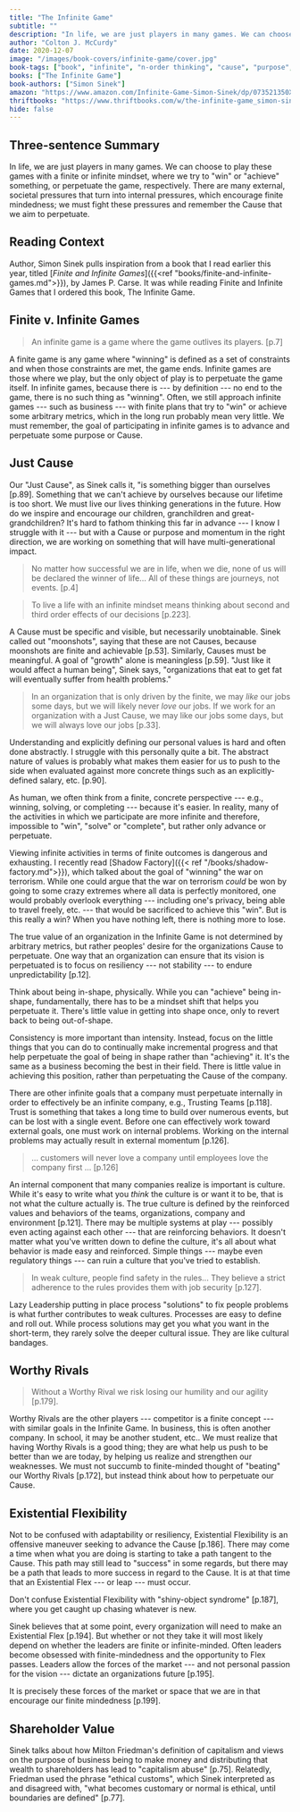 ```yaml
---
title: "The Infinite Game"
subtitle: ""
description: "In life, we are just players in many games. We can choose to play these games with a finite or infinite mindset, where we try to \"win\" or \"achieve\" something, or perpetuate the game, respectively. There are many external, societal pressures that turn into internal pressures, which encourage finite mindedness; we must fight these pressures and remember the Cause that we aim to perpetuate."
author: "Colton J. McCurdy"
date: 2020-12-07
image: "/images/book-covers/infinite-game/cover.jpg"
book-tags: ["book", "infinite", "n-order thinking", "cause", "purpose", "2020", "thinking"]
books: ["The Infinite Game"]
book-authors: ["Simon Sinek"]
amazon: "https://www.amazon.com/Infinite-Game-Simon-Sinek/dp/073521350X"
thriftbooks: "https://www.thriftbooks.com/w/the-infinite-game_simon-sinek/18603094/?resultid=b9e8c652-2128-46b4-9440-f1b929f830b2#isbn=073521350X&edition=19797901&idiq=34830405"
hide: false
---
```


## Three-sentence Summary

In life, we are just players in many games. We can choose to play these games with
a finite or infinite mindset, where we try to "win" or "achieve" something, or
perpetuate the game, respectively. There are many external, societal pressures
that turn into internal pressures, which encourage finite mindedness; we must
fight these pressures and remember the Cause that we aim to perpetuate.

## Reading Context

Author, Simon Sinek pulls inspiration from a book that I read earlier this
year, titled [_Finite and Infinite Games_]({{<ref "books/finite-and-infinite-games.md">}}), by James P. Carse.
It was while reading Finite and Infinite Games that I ordered this book, The Infinite Game.

## Finite v. Infinite Games

> An infinite game is a game where the game outlives its players. [p.7]

A finite game is any game where "winning" is defined as a set of constraints and
when those constraints are met, the game ends. Infinite games are those where we
play, but the only object of play is to perpetuate the game itself. In infinite
games, because there is --- by definition --- no end to the game, there is no such thing as "winning".
Often, we still approach infinite games --- such as business --- with finite plans
that try to "win" or achieve some arbitrary metrics, which in the long run probably
mean very little. We must remember, the goal of participating in infinite games is to advance and
perpetuate some purpose or Cause.

## Just Cause

Our "Just Cause", as Sinek calls it, "is something bigger than ourselves [p.89].
Something that we can't achieve by ourselves because our lifetime is too short.
We must live our lives thinking generations in the future. How do we inspire and
encourage our children, granchildren and great-grandchildren? It's hard to fathom
thinking this far in advance --- I know I struggle with it --- but with a Cause
or purpose and momentum in the right direction, we are working on something that
will have multi-generational impact.

> No matter how successful we are in life, when we die, none of us will be declared the winner of life... All of these things are journeys, not events. [p.4]

> To live a life with an infinite mindset means thinking about second and third order effects of our decisions [p.223].

A Cause must be specific and visible, but necessarily unobtainable. Sinek called
out "moonshots", saying that these are not Causes, because moonshots are finite
and achievable [p.53]. Similarly, Causes must be meaningful. A goal of "growth"
alone is meaningless [p.59]. "Just like it would affect a human being", Sinek says,
"organizations that eat to get fat will eventually suffer from health problems."

> In an organization that is only driven by the finite, we may _like_ our jobs
some days, but we will likely never _love_ our jobs. If we work for an organization
with a Just Cause, we may like our jobs some days, but we will always love our
jobs [p.33].

Understanding and explicitly defining our personal values is hard and often done
abstractly. I struggle with this personally quite a bit. The abstract nature of
values is probably what makes them easier for us to push to the side when evaluated
against more concrete things such as an explicitly-defined salary, etc. [p.90].

As human, we often think from a finite, concrete perspective --- e.g., winning,
solving, or completing --- because it's easier. In reality, many of the activities
in which we participate are more infinite and therefore, impossible to "win", "solve" or "complete",
but rather only advance or perpetuate.

Viewing infinite activities in terms of finite outcomes is dangerous and exhausting.
I recently read [Shadow Factory]({{< ref "/books/shadow-factory.md">}}), which talked about the goal of "winning" the
war on terrorism. While one could argue that the war on terrorism _could_ be won
by going to some crazy extremes where all data is perfectly monitored, one would probably overlook everything --- including
one's privacy, being able to travel freely, etc. --- that would be sacrificed to achieve this "win".
But is this really a win? When you have nothing left, there is nothing more to lose.

The true value of an organization in the Infinite Game is not determined by arbitrary
metrics, but rather peoples' desire for the organizations Cause to perpetuate. One
way that an organization can ensure that its vision is perpetuated is to focus on
resiliency --- not stability --- to endure unpredictability [p.12].

Think about being in-shape, physically. While you can "achieve" being in-shape,
fundamentally, there has to be a mindset shift that helps you perpetuate it. There's
little value in getting into shape once, only to revert back to being out-of-shape.

Consistency is more important than intensity. Instead, focus on the little things
that you can do to continually make incremental progress and that help perpetuate
the goal of being in shape rather than "achieving" it. It's the same as a business
becoming the best in their field. There is little value in achieving this position,
rather than perpetuating the Cause of the company.

There are other infinite goals that a company must perpetuate internally in order
to effectively be an infinite company, e.g., Trusting Teams [p.118]. Trust is something
that takes a long time to build over numerous events, but can be lost with a single
event. Before one can effectively work toward external goals, one must work on
internal problems. Working on the internal problems may actually result in external
momentum [p.126].

> ... customers will never love a company until employees love the company first ... [p.126]

An internal component that many companies realize is important is culture. While
it's easy to write what you _think_ the culture is or want it to be, that is not
what the culture actually is. The true culture is defined by the reinforced values and
behaviors of the teams, organizations, company and environment [p.121]. There may
be multiple systems at play --- possibly even acting against each other --- that
are reinforcing behaviors. It doesn't
matter what you've written down to define the culture, it's all about what behavior
is made easy and reinforced. Simple things --- maybe even regulatory things --- can
ruin a culture that you've tried to establish.

> In weak culture, people find safety in the rules... They believe a strict adherence to the rules provides them with job security [p.127].

Lazy Leadership putting in place process "solutions" to fix people problems is
what further contributes to weak cultures. Processes are easy to define and roll
out. While process solutions may get you what you want in the short-term, they
rarely solve the deeper cultural issue. They are like cultural bandages.

## Worthy Rivals

> Without a Worthy Rival we risk losing our humility and our agility [p.179].

Worthy Rivals are the other players --- competitor is a finite concept --- with
similar goals in the Infinite Game. In business, this is often another company. In school, it may
be another student, etc.. We must realize that having Worthy Rivals is a good thing;
they are what help us push to be better than we are today, by helping us realize and
strengthen our weaknesses. We must not succumb to finite-minded thought of
"beating" our Worthy Rivals [p.172], but instead think about how to perpetuate our Cause.

## Existential Flexibility

Not to be confused with adaptability or resiliency, Existential Flexibility is
an offensive maneuver seeking to advance the Cause [p.186]. There may come a time
when what you are doing is starting to take a path tangent to the Cause. This path
may still lead to "success" in some regards, but there may be a path that leads to
more success in regard to the Cause. It is at that time that an Existential
Flex --- or leap --- must occur.

Don't confuse Existential Flexibility with "shiny-object syndrome" [p.187], where
you get caught up chasing whatever is new.

Sinek believes that at some point, every organization will need to make an Existential
Flex [p.194]. But whether or not they take it will most likely depend on whether
the leaders are finite or infinite-minded.
Often leaders become obsessed with finite-mindedness and the opportunity to Flex
passes. Leaders allow the forces of the market --- and not personal passion for the
vision --- dictate an organizations future [p.195].

It is precisely these forces of the market or space that we are in that encourage
our finite mindedness [p.199].

## Shareholder Value

Sinek talks about how Milton Friedman's definition of capitalism and views on
the purpose of business being to make money and distributing that wealth to
shareholders has lead to "capitalism abuse" [p.75]. Relatedly, Friedman used the phrase
"ethical customs", which Sinek interpreted as and disagreed with, "what becomes
customary or normal is ethical, until boundaries are defined" [p.77].
